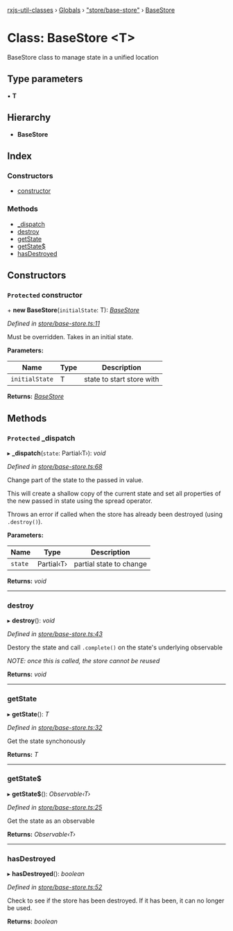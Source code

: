 [rxjs-util-classes](../README.md) › [Globals](../globals.md) › ["store/base-store"](../modules/_store_base_store_.md) › [BaseStore](_store_base_store_.basestore.md)

# Class: BaseStore <**T**>

BaseStore class to manage state in a unified location

## Type parameters

▪ **T**

## Hierarchy

* **BaseStore**

## Index

### Constructors

* [constructor](_store_base_store_.basestore.md#protected-constructor)

### Methods

* [_dispatch](_store_base_store_.basestore.md#protected-_dispatch)
* [destroy](_store_base_store_.basestore.md#destroy)
* [getState](_store_base_store_.basestore.md#getstate)
* [getState$](_store_base_store_.basestore.md#getstate)
* [hasDestroyed](_store_base_store_.basestore.md#hasdestroyed)

## Constructors

### `Protected` constructor

\+ **new BaseStore**(`initialState`: T): *[BaseStore](_store_base_store_.basestore.md)*

*Defined in [store/base-store.ts:11](https://github.com/djhouseknecht/rxjs-util-classes/blob/3c2051f/src/store/base-store.ts#L11)*

Must be overridden. Takes in an initial state.

**Parameters:**

Name | Type | Description |
------ | ------ | ------ |
`initialState` | T | state to start store with  |

**Returns:** *[BaseStore](_store_base_store_.basestore.md)*

## Methods

### `Protected` _dispatch

▸ **_dispatch**(`state`: Partial‹T›): *void*

*Defined in [store/base-store.ts:68](https://github.com/djhouseknecht/rxjs-util-classes/blob/3c2051f/src/store/base-store.ts#L68)*

Change part of the state to the passed in value.

This will create a shallow copy of the current state
 and set all properties of the new passed in state
 using the spread operator.

Throws an error if called when the store has already
 been destroyed (using `.destroy()`).

**Parameters:**

Name | Type | Description |
------ | ------ | ------ |
`state` | Partial‹T› | partial state to change  |

**Returns:** *void*

___

###  destroy

▸ **destroy**(): *void*

*Defined in [store/base-store.ts:43](https://github.com/djhouseknecht/rxjs-util-classes/blob/3c2051f/src/store/base-store.ts#L43)*

Destory the state and call `.complete()` on
 the state's underlying observable

_NOTE: once this is called, the store cannot_
 _be reused_

**Returns:** *void*

___

###  getState

▸ **getState**(): *T*

*Defined in [store/base-store.ts:32](https://github.com/djhouseknecht/rxjs-util-classes/blob/3c2051f/src/store/base-store.ts#L32)*

Get the state synchonously

**Returns:** *T*

___

###  getState$

▸ **getState$**(): *Observable‹T›*

*Defined in [store/base-store.ts:25](https://github.com/djhouseknecht/rxjs-util-classes/blob/3c2051f/src/store/base-store.ts#L25)*

Get the state as an observable

**Returns:** *Observable‹T›*

___

###  hasDestroyed

▸ **hasDestroyed**(): *boolean*

*Defined in [store/base-store.ts:52](https://github.com/djhouseknecht/rxjs-util-classes/blob/3c2051f/src/store/base-store.ts#L52)*

Check to see if the store has been destroyed.
 If it has been, it can no longer be used.

**Returns:** *boolean*
